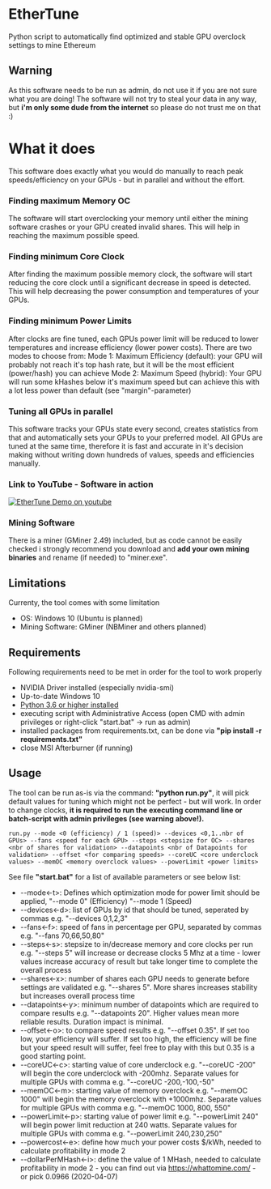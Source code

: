 # EtherTune
Python script to automatically find optimized and stable GPU overclock settings to mine Ethereum

## Warning
As this software needs to be run as admin, do not use it if you are not sure what you are doing! The software will not try to steal your data in any way, but **i'm only some dude from the internet** so please do not trust me on that :)

# What it does
This software does exactly what you would do manually to reach peak speeds/efficiency on your GPUs - but in parallel and without the effort.

### Finding maximum Memory OC
The software will start overclocking your memory until either the mining software crashes or your GPU created invalid shares. This will help in reaching the maximum possible speed.

### Finding minimum Core Clock
After finding the maximum possible memory clock, the software will start reducing the core clock until a significant decrease in speed is detected. This will help decreasing the power consumption and temperatures of your GPUs.

### Finding minimum Power Limits
After clocks are fine tuned, each GPUs power limit will be reduced to lower temperatures and increase efficiency (lower power costs). There are two modes to choose from:
Mode 1: Maximum Efficiency (default): your GPU will probably not reach it's top hash rate, but it will be the most efficient (power/hash) you can achieve
Mode 2: Maximum Speed (hybrid): Your GPU will run some kHashes below it's maximum speed but can achieve this with a lot less power than default (see "margin"-parameter)

### Tuning all GPUs in parallel
This software tracks your GPUs state every second, creates statistics from that and automatically sets your GPUs to your preferred model. All GPUs are tuned at the same time, therefore it is fast and accurate in it's decision making without writing down hundreds of values, speeds and efficiencies manually.

### Link to YouTube - Software in action
[![EtherTune Demo on youtube](https://img.youtube.com/vi/tJo8EarZyzM/0.jpg)](https://www.youtube.com/watch?v=tJo8EarZyzM)

### Mining Software
There is a miner (GMiner 2.49) included, but as code cannot be easily checked i strongly recommend you download and **add your own mining binaries** and rename (if needed) to "miner.exe".

## Limitations
Currenty, the tool comes with some limitation
- OS: Windows 10 (Ubuntu is planned)
- Mining Software: GMiner (NBMiner and others planned)

## Requirements
Following requirements need to be met in order for the tool to work properly
- NVIDIA Driver installed (especially nvidia-smi)
- Up-to-date Windows 10
- [Python 3.6 or higher installed](https://www.python.org/downloads/)
- executing script with Administrative Access (open CMD with admin privileges or right-click "start.bat" -> run as admin)
- installed packages from requirements.txt, can be done via **"pip install -r requirements.txt"**
- close MSI Afterburner (if running)

## Usage
The tool can be run as-is via the command: **"python run.py"**, it will pick default values for tuning which might not be perfect - but will work. In order to change clocks, **it is required to run the executing command line or batch-script with admin privileges (see warning above!).**
```
run.py --mode <0 (efficiency) / 1 (speed)> --devices <0,1..nbr of GPUs> --fans <speed for each GPU> --steps <stepsize for OC> --shares <nbr of shares for validation> --datapoints <nbr of Datapoints for validation> --offset <for comparing speeds> --coreUC <core underclock values> --memOC <memory overclock values> --powerLimit <power limits>
```
See file **"start.bat"** for a list of available parameters or see below list:
* --mode<-t>: Defines which optimization mode for power limit should be applied, "--mode 0" (Efficiency) "--mode 1 (Speed)
* --devices<-d>: list of GPUs by id that should be tuned, seperated by commas e.g. "--devices 0,1,2,3"
* --fans<-f>: speed of fans in percentage per GPU, separated by commas e.g. "--fans 70,66,50,80"
* --steps<-s>: stepsize to in/decrease memory and core clocks per run e.g. "--steps 5" will increase or decrease clocks 5 Mhz at a time - lower values increase accuracy of result but take longer time to complete the overall process
* --shares<-x>: number of shares each GPU needs to generate before settings are validated e.g. "--shares 5". More shares increases stability but increases overall process time
* --datapoints<-y>: minimum number of datapoints which are required to compare results e.g. "--datapoints 20". Higher values mean more reliable results. Duration impact is minimal.
* --offset<-o>: to compare speed results e.g. "--offset 0.35". If set too low, your efficiency will suffer. If set too high, the efficiency will be fine but your speed result will suffer, feel free to play with this but 0.35 is a good starting point.
* --coreUC<-c>: starting value of core underclock e.g. "--coreUC -200" will begin the core underclock with -200mhz. Separate values for multiple GPUs with comma e.g. "--coreUC -200,-100,-50"
* --memOC<-m>: starting value of memory overclock e.g. "--memOC 1000" will begin the memory overclock with +1000mhz. Separate values for multiple GPUs with comma e.g. "--memOC 1000, 800, 550"
* --powerLimit<-p>: starting value of power limit e.g. "--powerLimit 240" will begin power limit reduction at 240 watts. Separate values for multiple GPUs with comma e.g. "--powerLimit 240,230,250"
* --powercost<-e>: define how much your power costs $/kWh, needed to calculate profitability in mode 2
* --dollarPerMHash<-i>: define the value of 1 MHash, needed to calculate profitability in mode 2 - you can find out via https://whattomine.com/ - or pick 0.0966 (2020-04-07)